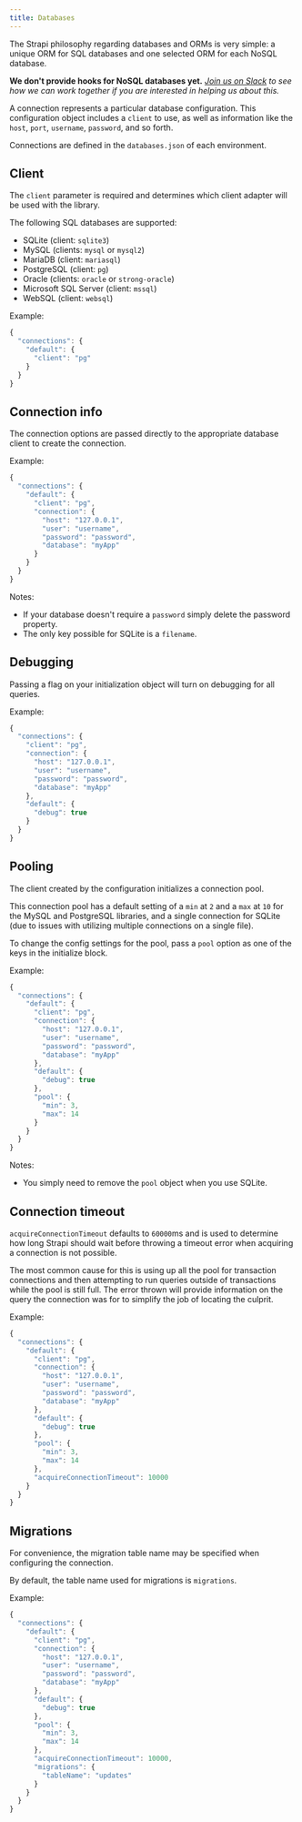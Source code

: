 ```yaml
---
title: Databases
---
```


The Strapi philosophy regarding databases and ORMs is very simple: a unique ORM for SQL databases and one selected ORM for each NoSQL database.

**We don't provide hooks for NoSQL databases yet.** *[Join us on Slack](http://slack.strapi.io) to see how we can work together if you are interested in helping us about this.*

A connection represents a particular database configuration. This configuration object includes a `client` to use, as well as information like the `host`, `port`, `username`, `password`, and so forth.

Connections are defined in the `databases.json` of each environment.

## Client

The `client` parameter is required and determines which client adapter will be used with the library.

The following SQL databases are supported:

- SQLite (client: `sqlite3`)
- MySQL (clients: `mysql` or `mysql2`)
- MariaDB (client: `mariasql`)
- PostgreSQL (client: `pg`)
- Oracle (clients: `oracle` or `strong-oracle`)
- Microsoft SQL Server (client: `mssql`)
- WebSQL (client: `websql`)

Example:

```js
{
  "connections": {
    "default": {
      "client": "pg"
    }
  }
}
```

## Connection info

The connection options are passed directly to the appropriate database client to create the connection.

Example:

```js
{
  "connections": {
    "default": {
      "client": "pg",
      "connection": {
        "host": "127.0.0.1",
        "user": "username",
        "password": "password",
        "database": "myApp"
      }
    }
  }
}
```

Notes:

- If your database doesn't require a `password` simply delete the password property.
- The only key possible for SQLite is a `filename`.

## Debugging

Passing a flag on your initialization object will turn on debugging for all queries.

Example:

```js
{
  "connections": {
    "client": "pg",
    "connection": {
      "host": "127.0.0.1",
      "user": "username",
      "password": "password",
      "database": "myApp"
    },
    "default": {
      "debug": true
    }
  }
}
```

## Pooling

The client created by the configuration initializes a connection pool.

This connection pool has a default setting of a `min` at `2` and a `max` at `10` for the MySQL and PostgreSQL libraries, and a single connection for SQLite (due to issues with utilizing multiple connections on a single file).

To change the config settings for the pool, pass a `pool` option as one of the keys in the initialize block.

Example:

```js
{
  "connections": {
    "default": {
      "client": "pg",
      "connection": {
        "host": "127.0.0.1",
        "user": "username",
        "password": "password",
        "database": "myApp"
      },
      "default": {
        "debug": true
      },
      "pool": {
        "min": 3,
        "max": 14
      }
    }
  }
}
```

Notes:

- You simply need to remove the `pool` object when you use SQLite.

## Connection timeout

`acquireConnectionTimeout` defaults to `60000`ms and is used to determine how long Strapi should wait before throwing a timeout error when acquiring a connection is not possible.

The most common cause for this is using up all the pool for transaction connections and then attempting to run queries outside of transactions while the pool is still full. The error thrown will provide information on the query the connection was for to simplify the job of locating the culprit.

Example:

```js
{
  "connections": {
    "default": {
      "client": "pg",
      "connection": {
        "host": "127.0.0.1",
        "user": "username",
        "password": "password",
        "database": "myApp"
      },
      "default": {
        "debug": true
      },
      "pool": {
        "min": 3,
        "max": 14
      },
      "acquireConnectionTimeout": 10000
    }
  }
}
```

## Migrations

For convenience, the migration table name may be specified when configuring the connection.

By default, the table name used for migrations is `migrations`.

Example:

```js
{
  "connections": {
    "default": {
      "client": "pg",
      "connection": {
        "host": "127.0.0.1",
        "user": "username",
        "password": "password",
        "database": "myApp"
      },
      "default": {
        "debug": true
      },
      "pool": {
        "min": 3,
        "max": 14
      },
      "acquireConnectionTimeout": 10000,
      "migrations": {
        "tableName": "updates"
      }
    }
  }
}
```
